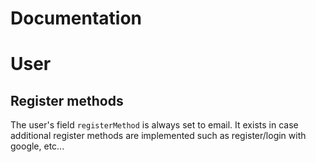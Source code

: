 # Documentation

# User

## Register methods

The user's field `registerMethod` is always set to email. It exists in case additional register methods are implemented such as register/login with google, etc...
